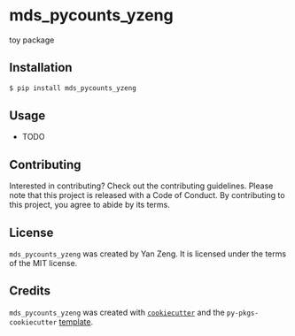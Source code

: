 # mds_pycounts_yzeng

toy package

## Installation

```bash
$ pip install mds_pycounts_yzeng
```

## Usage

- TODO

## Contributing

Interested in contributing? Check out the contributing guidelines. Please note that this project is released with a Code of Conduct. By contributing to this project, you agree to abide by its terms.

## License

`mds_pycounts_yzeng` was created by Yan Zeng. It is licensed under the terms of the MIT license.

## Credits

`mds_pycounts_yzeng` was created with [`cookiecutter`](https://cookiecutter.readthedocs.io/en/latest/) and the `py-pkgs-cookiecutter` [template](https://github.com/py-pkgs/py-pkgs-cookiecutter).
